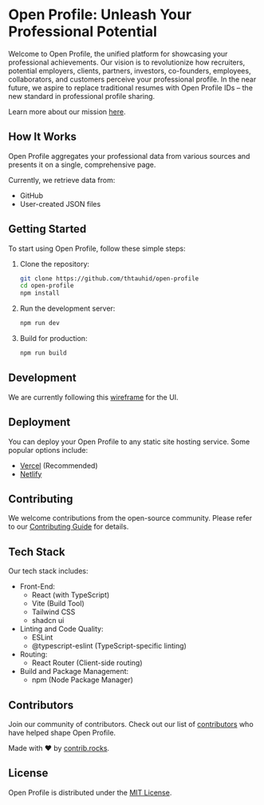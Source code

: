 # Open Profile: Unleash Your Professional Potential

Welcome to Open Profile, the unified platform for showcasing your professional achievements. Our vision is to revolutionize how recruiters, potential employers, clients, partners, investors, co-founders, employees, collaborators, and customers perceive your professional profile. In the near future, we aspire to replace traditional resumes with Open Profile IDs – the new standard in professional profile sharing.

Learn more about our mission [here](ABOUT.md).

## How It Works

Open Profile aggregates your professional data from various sources and presents it on a single, comprehensive page.

Currently, we retrieve data from:

- GitHub
- User-created JSON files

## Getting Started

To start using Open Profile, follow these simple steps:

1. Clone the repository:

   ```bash
   git clone https://github.com/thtauhid/open-profile
   cd open-profile
   npm install
   ```

2. Run the development server:

   ```bash
   npm run dev
   ```

3. Build for production:

   ```bash
   npm run build
   ```

## Development

We are currently following this [wireframe](Wireframe.pdf) for the UI.

## Deployment

You can deploy your Open Profile to any static site hosting service. Some popular options include:

- [Vercel](https://vercel.com/) (Recommended)
- [Netlify](https://www.netlify.com/)

## Contributing

We welcome contributions from the open-source community. Please refer to our [Contributing Guide](CONTRIBUTING.md) for details.

## Tech Stack

Our tech stack includes:

- Front-End:
  - React (with TypeScript)
  - Vite (Build Tool)
  - Tailwind CSS
  - shadcn ui
- Linting and Code Quality:
  - ESLint
  - @typescript-eslint (TypeScript-specific linting)
- Routing:
  - React Router (Client-side routing)
- Build and Package Management:
  - npm (Node Package Manager)

## Contributors

Join our community of contributors. Check out our list of [contributors](https://github.com/thtauhid/open-profile/graphs/contributors) who have helped shape Open Profile.

Made with ❤️ by [contrib.rocks](https://contrib.rocks).

## License

Open Profile is distributed under the [MIT License](LICENSE.md).
